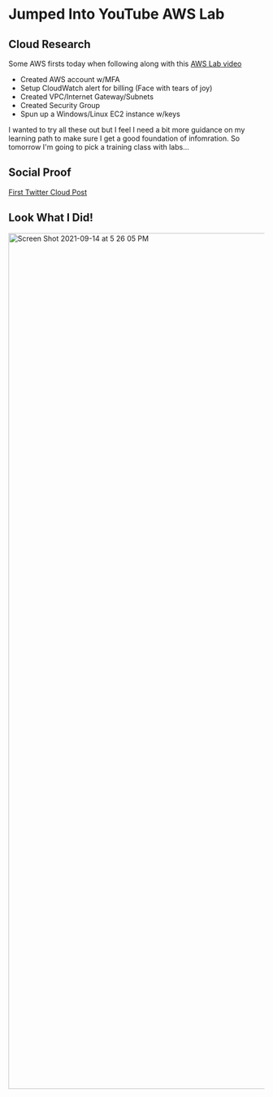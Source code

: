 # Jumped Into YouTube AWS Lab

## Cloud Research

Some AWS firsts today when following along with this [AWS Lab video](https://youtu.be/uo_Xf_pGTvg)

 - Created AWS account w/MFA
 - Setup CloudWatch alert for billing (Face with tears of joy)
 - Created VPC/Internet Gateway/Subnets
 - Created Security Group
 - Spun up a Windows/Linux EC2 instance w/keys

I wanted to try all these out but I feel I need a bit more guidance on my learning path to make sure I get a good foundation of infomration. So tomorrow I'm going to pick a training class with labs...

## Social Proof

[First Twitter Cloud Post](https://twitter.com/JBizzle703/status/1437447392983388161)

## Look What I Did!
<img width="1684" alt="Screen Shot 2021-09-14 at 5 26 05 PM" src="https://user-images.githubusercontent.com/90277861/133337043-4a6ed9a7-46a5-498b-b394-b6a32b96e7af.png">
